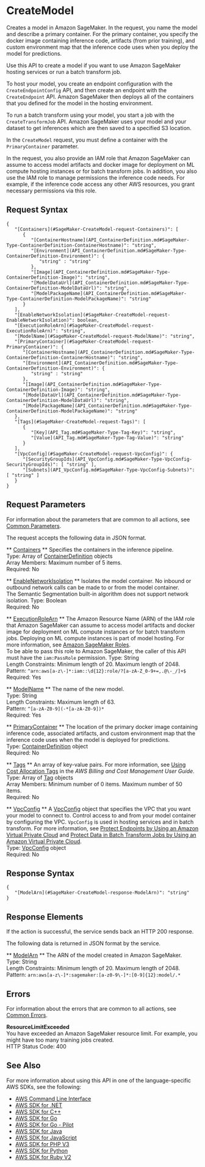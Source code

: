 # CreateModel<a name="API_CreateModel"></a>

Creates a model in Amazon SageMaker\. In the request, you name the model and describe a primary container\. For the primary container, you specify the docker image containing inference code, artifacts \(from prior training\), and custom environment map that the inference code uses when you deploy the model for predictions\.

Use this API to create a model if you want to use Amazon SageMaker hosting services or run a batch transform job\.

To host your model, you create an endpoint configuration with the `CreateEndpointConfig` API, and then create an endpoint with the `CreateEndpoint` API\. Amazon SageMaker then deploys all of the containers that you defined for the model in the hosting environment\. 

To run a batch transform using your model, you start a job with the `CreateTransformJob` API\. Amazon SageMaker uses your model and your dataset to get inferences which are then saved to a specified S3 location\.

In the `CreateModel` request, you must define a container with the `PrimaryContainer` parameter\.

In the request, you also provide an IAM role that Amazon SageMaker can assume to access model artifacts and docker image for deployment on ML compute hosting instances or for batch transform jobs\. In addition, you also use the IAM role to manage permissions the inference code needs\. For example, if the inference code access any other AWS resources, you grant necessary permissions via this role\.

## Request Syntax<a name="API_CreateModel_RequestSyntax"></a>

```
{
   "[Containers](#SageMaker-CreateModel-request-Containers)": [ 
      { 
         "[ContainerHostname](API_ContainerDefinition.md#SageMaker-Type-ContainerDefinition-ContainerHostname)": "string",
         "[Environment](API_ContainerDefinition.md#SageMaker-Type-ContainerDefinition-Environment)": { 
            "string" : "string" 
         },
         "[Image](API_ContainerDefinition.md#SageMaker-Type-ContainerDefinition-Image)": "string",
         "[ModelDataUrl](API_ContainerDefinition.md#SageMaker-Type-ContainerDefinition-ModelDataUrl)": "string",
         "[ModelPackageName](API_ContainerDefinition.md#SageMaker-Type-ContainerDefinition-ModelPackageName)": "string"
      }
   ],
   "[EnableNetworkIsolation](#SageMaker-CreateModel-request-EnableNetworkIsolation)": boolean,
   "[ExecutionRoleArn](#SageMaker-CreateModel-request-ExecutionRoleArn)": "string",
   "[ModelName](#SageMaker-CreateModel-request-ModelName)": "string",
   "[PrimaryContainer](#SageMaker-CreateModel-request-PrimaryContainer)": { 
      "[ContainerHostname](API_ContainerDefinition.md#SageMaker-Type-ContainerDefinition-ContainerHostname)": "string",
      "[Environment](API_ContainerDefinition.md#SageMaker-Type-ContainerDefinition-Environment)": { 
         "string" : "string" 
      },
      "[Image](API_ContainerDefinition.md#SageMaker-Type-ContainerDefinition-Image)": "string",
      "[ModelDataUrl](API_ContainerDefinition.md#SageMaker-Type-ContainerDefinition-ModelDataUrl)": "string",
      "[ModelPackageName](API_ContainerDefinition.md#SageMaker-Type-ContainerDefinition-ModelPackageName)": "string"
   },
   "[Tags](#SageMaker-CreateModel-request-Tags)": [ 
      { 
         "[Key](API_Tag.md#SageMaker-Type-Tag-Key)": "string",
         "[Value](API_Tag.md#SageMaker-Type-Tag-Value)": "string"
      }
   ],
   "[VpcConfig](#SageMaker-CreateModel-request-VpcConfig)": { 
      "[SecurityGroupIds](API_VpcConfig.md#SageMaker-Type-VpcConfig-SecurityGroupIds)": [ "string" ],
      "[Subnets](API_VpcConfig.md#SageMaker-Type-VpcConfig-Subnets)": [ "string" ]
   }
}
```

## Request Parameters<a name="API_CreateModel_RequestParameters"></a>

For information about the parameters that are common to all actions, see [Common Parameters](CommonParameters.md)\.

The request accepts the following data in JSON format\.

 ** [Containers](#API_CreateModel_RequestSyntax) **   <a name="SageMaker-CreateModel-request-Containers"></a>
Specifies the containers in the inference pipeline\.  
Type: Array of [ContainerDefinition](API_ContainerDefinition.md) objects  
Array Members: Maximum number of 5 items\.  
Required: No

 ** [EnableNetworkIsolation](#API_CreateModel_RequestSyntax) **   <a name="SageMaker-CreateModel-request-EnableNetworkIsolation"></a>
Isolates the model container\. No inbound or outbound network calls can be made to or from the model container\.  
The Semantic Segmentation built\-in algorithm does not support network isolation\.
Type: Boolean  
Required: No

 ** [ExecutionRoleArn](#API_CreateModel_RequestSyntax) **   <a name="SageMaker-CreateModel-request-ExecutionRoleArn"></a>
The Amazon Resource Name \(ARN\) of the IAM role that Amazon SageMaker can assume to access model artifacts and docker image for deployment on ML compute instances or for batch transform jobs\. Deploying on ML compute instances is part of model hosting\. For more information, see [Amazon SageMaker Roles](https://docs.aws.amazon.com/sagemaker/latest/dg/sagemaker-roles.html)\.   
To be able to pass this role to Amazon SageMaker, the caller of this API must have the `iam:PassRole` permission\.
Type: String  
Length Constraints: Minimum length of 20\. Maximum length of 2048\.  
Pattern: `^arn:aws[a-z\-]*:iam::\d{12}:role/?[a-zA-Z_0-9+=,.@\-_/]+$`   
Required: Yes

 ** [ModelName](#API_CreateModel_RequestSyntax) **   <a name="SageMaker-CreateModel-request-ModelName"></a>
The name of the new model\.  
Type: String  
Length Constraints: Maximum length of 63\.  
Pattern: `^[a-zA-Z0-9](-*[a-zA-Z0-9])*`   
Required: Yes

 ** [PrimaryContainer](#API_CreateModel_RequestSyntax) **   <a name="SageMaker-CreateModel-request-PrimaryContainer"></a>
The location of the primary docker image containing inference code, associated artifacts, and custom environment map that the inference code uses when the model is deployed for predictions\.   
Type: [ContainerDefinition](API_ContainerDefinition.md) object  
Required: No

 ** [Tags](#API_CreateModel_RequestSyntax) **   <a name="SageMaker-CreateModel-request-Tags"></a>
An array of key\-value pairs\. For more information, see [Using Cost Allocation Tags](https://docs.aws.amazon.com/awsaccountbilling/latest/aboutv2/cost-alloc-tags.html#allocation-what) in the *AWS Billing and Cost Management User Guide*\.   
Type: Array of [Tag](API_Tag.md) objects  
Array Members: Minimum number of 0 items\. Maximum number of 50 items\.  
Required: No

 ** [VpcConfig](#API_CreateModel_RequestSyntax) **   <a name="SageMaker-CreateModel-request-VpcConfig"></a>
A [VpcConfig](https://docs.aws.amazon.com/sagemaker/latest/dg/API_VpcConfig.html) object that specifies the VPC that you want your model to connect to\. Control access to and from your model container by configuring the VPC\. `VpcConfig` is used in hosting services and in batch transform\. For more information, see [Protect Endpoints by Using an Amazon Virtual Private Cloud](https://docs.aws.amazon.com/sagemaker/latest/dg/host-vpc.html) and [Protect Data in Batch Transform Jobs by Using an Amazon Virtual Private Cloud](https://docs.aws.amazon.com/sagemaker/latest/dg/batch-vpc.html)\.  
Type: [VpcConfig](API_VpcConfig.md) object  
Required: No

## Response Syntax<a name="API_CreateModel_ResponseSyntax"></a>

```
{
   "[ModelArn](#SageMaker-CreateModel-response-ModelArn)": "string"
}
```

## Response Elements<a name="API_CreateModel_ResponseElements"></a>

If the action is successful, the service sends back an HTTP 200 response\.

The following data is returned in JSON format by the service\.

 ** [ModelArn](#API_CreateModel_ResponseSyntax) **   <a name="SageMaker-CreateModel-response-ModelArn"></a>
The ARN of the model created in Amazon SageMaker\.  
Type: String  
Length Constraints: Minimum length of 20\. Maximum length of 2048\.  
Pattern: `arn:aws[a-z\-]*:sagemaker:[a-z0-9\-]*:[0-9]{12}:model/.*` 

## Errors<a name="API_CreateModel_Errors"></a>

For information about the errors that are common to all actions, see [Common Errors](CommonErrors.md)\.

 **ResourceLimitExceeded**   
 You have exceeded an Amazon SageMaker resource limit\. For example, you might have too many training jobs created\.   
HTTP Status Code: 400

## See Also<a name="API_CreateModel_SeeAlso"></a>

For more information about using this API in one of the language\-specific AWS SDKs, see the following:
+  [AWS Command Line Interface](https://docs.aws.amazon.com/goto/aws-cli/sagemaker-2017-07-24/CreateModel) 
+  [AWS SDK for \.NET](https://docs.aws.amazon.com/goto/DotNetSDKV3/sagemaker-2017-07-24/CreateModel) 
+  [AWS SDK for C\+\+](https://docs.aws.amazon.com/goto/SdkForCpp/sagemaker-2017-07-24/CreateModel) 
+  [AWS SDK for Go](https://docs.aws.amazon.com/goto/SdkForGoV1/sagemaker-2017-07-24/CreateModel) 
+  [AWS SDK for Go \- Pilot](https://docs.aws.amazon.com/goto/SdkForGoPilot/sagemaker-2017-07-24/CreateModel) 
+  [AWS SDK for Java](https://docs.aws.amazon.com/goto/SdkForJava/sagemaker-2017-07-24/CreateModel) 
+  [AWS SDK for JavaScript](https://docs.aws.amazon.com/goto/AWSJavaScriptSDK/sagemaker-2017-07-24/CreateModel) 
+  [AWS SDK for PHP V3](https://docs.aws.amazon.com/goto/SdkForPHPV3/sagemaker-2017-07-24/CreateModel) 
+  [AWS SDK for Python](https://docs.aws.amazon.com/goto/boto3/sagemaker-2017-07-24/CreateModel) 
+  [AWS SDK for Ruby V2](https://docs.aws.amazon.com/goto/SdkForRubyV2/sagemaker-2017-07-24/CreateModel) 